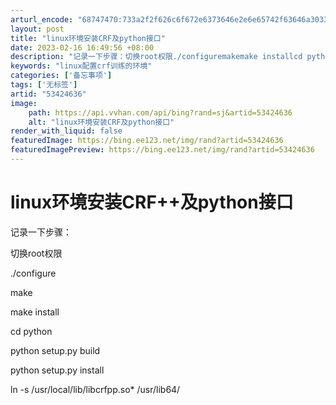 ```yaml
---
arturl_encode: "68747470:733a2f2f626c6f672e6373646e2e6e65742f63646a30333131:2f61727469636c652f64657461696c732f3533343234363336"
layout: post
title: "linux环境安装CRF及python接口"
date: 2023-02-16 16:49:56 +08:00
description: "记录一下步骤：切换root权限./configuremakemake installcd pytho"
keywords: "linux配置crf训练的环境"
categories: ['备忘事项']
tags: ['无标签']
artid: "53424636"
image:
    path: https://api.vvhan.com/api/bing?rand=sj&artid=53424636
    alt: "linux环境安装CRF及python接口"
render_with_liquid: false
featuredImage: https://bing.ee123.net/img/rand?artid=53424636
featuredImagePreview: https://bing.ee123.net/img/rand?artid=53424636
---
```


# linux环境安装CRF++及python接口

记录一下步骤：

切换root权限

./configure

make

make install

cd python

python setup.py build

python setup.py install

ln -s /usr/local/lib/libcrfpp.so\* /usr/lib64/